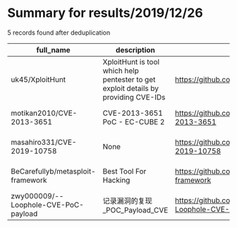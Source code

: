 
# Summary for results/2019/12/26
    
5 records found after deduplication

| full_name | description | html_url | matched_list | matched_count | pushed_at | size | stargazers_count | language | forks_count | vul_ids |
|--------------------------------------|-------------------------------------------------------------------------------------|---------------------------------------------------------|----------------------------------|-----------------|---------------------------|--------|--------------------|------------|---------------|--------------------|
| uk45/XploitHunt | XploitHunt is tool which help pentester to get exploit details by providing CVE-IDs | https://github.com/uk45/XploitHunt | ['exploit'] | 1 | 2019-12-26 07:24:05+00:00 | 62 | 0 | Python | 0 | [] |
| motikan2010/CVE-2013-3651 | CVE-2013-3651 PoC - EC-CUBE 2 | https://github.com/motikan2010/CVE-2013-3651 | ['cve poc', 'cve-2'] | 2 | 2019-12-26 07:08:36+00:00 | 2 | 0 | Python | 1 | ['CVE-2013-3651'] |
| masahiro331/CVE-2019-10758 | None | https://github.com/masahiro331/CVE-2019-10758 | ['cve-2'] | 1 | 2019-12-26 08:44:54+00:00 | 21 | 109 | JavaScript | 25 | ['CVE-2019-10758'] |
| BeCarefullyb/metasploit-framework | Best Tool For Hacking | https://github.com/BeCarefullyb/metasploit-framework | ['metasploit module OR payload'] | 1 | 2019-12-26 17:22:21+00:00 | 4 | 0 | nan | 0 | [] |
| zwy000009/--Loophole-CVE-PoC-payload | 记录漏洞的复现_POC_Payload_CVE | https://github.com/zwy000009/--Loophole-CVE-PoC-payload | ['cve poc'] | 1 | 2019-12-26 13:29:43+00:00 | 87055 | 0 | | 0 | [] |
